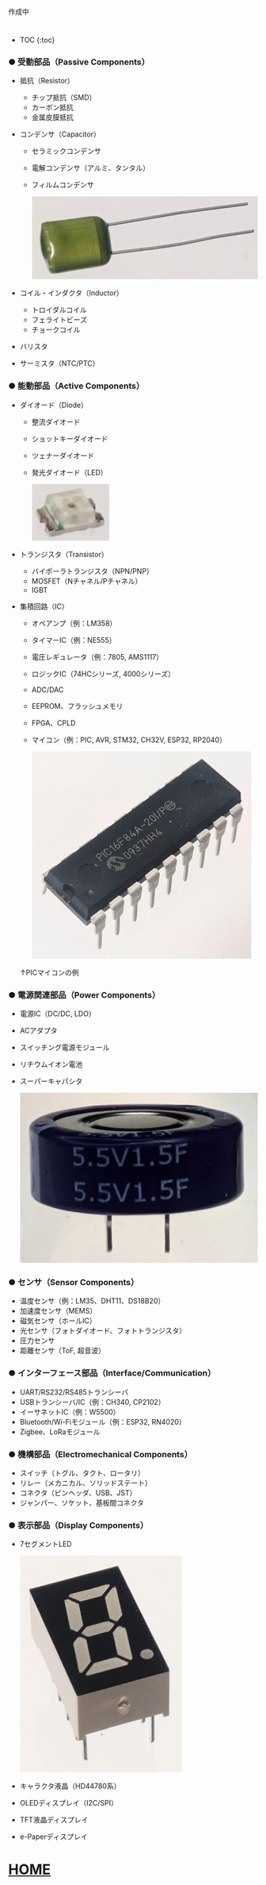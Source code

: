作成中




#

* TOC
{:toc}

### ● 受動部品（Passive Components）

* 抵抗（Resistor）

  * チップ抵抗（SMD）
  * カーボン抵抗
  * 金属皮膜抵抗
* コンデンサ（Capacitor）

  * セラミックコンデンサ
  * 電解コンデンサ（アルミ、タンタル）
  * フィルムコンデンサ
  
    ![img1](img1.jpg)
* コイル・インダクタ（Inductor）

  * トロイダルコイル
  * フェライトビーズ
  * チョークコイル
* バリスタ
* サーミスタ（NTC/PTC）

### ● 能動部品（Active Components）

* ダイオード（Diode）

  * 整流ダイオード
  * ショットキーダイオード
  * ツェナーダイオード
  * 発光ダイオード（LED）

    ![img5](img5.jpg)
 
  
* トランジスタ（Transistor）

  * バイポーラトランジスタ（NPN/PNP）
  * MOSFET（Nチャネル/Pチャネル）
  * IGBT
* 集積回路（IC）

  * オペアンプ（例：LM358）
  * タイマーIC（例：NE555）
  * 電圧レギュレータ（例：7805, AMS1117）
  * ロジックIC（74HCシリーズ, 4000シリーズ）
  * ADC/DAC
  * EEPROM、フラッシュメモリ
  * FPGA、CPLD
  * マイコン（例：PIC, AVR, STM32, CH32V, ESP32, RP2040）
 
    ![img2](img2.jpg)

  ↑PICマイコンの例

### ● 電源関連部品（Power Components）

* 電源IC（DC/DC, LDO）
* ACアダプタ
* スイッチング電源モジュール
* リチウムイオン電池
* スーパーキャパシタ

    ![img3](img3.jpg)

### ● センサ（Sensor Components）

* 温度センサ（例：LM35、DHT11、DS18B20）
* 加速度センサ（MEMS）
* 磁気センサ（ホールIC）
* 光センサ（フォトダイオード、フォトトランジスタ）
* 圧力センサ
* 距離センサ（ToF, 超音波）

### ● インターフェース部品（Interface/Communication）

* UART/RS232/RS485トランシーバ
* USBトランシーバ/IC（例：CH340, CP2102）
* イーサネットIC（例：W5500）
* Bluetooth/Wi-Fiモジュール（例：ESP32, RN4020）
* Zigbee、LoRaモジュール

### ● 機構部品（Electromechanical Components）

* スイッチ（トグル、タクト、ロータリ）
* リレー（メカニカル、ソリッドステート）
* コネクタ（ピンヘッダ、USB、JST）
* ジャンパー、ソケット、基板間コネクタ

### ● 表示部品（Display Components）

* 7セグメントLED
  
    ![img4](img4.jpg)

* キャラクタ液晶（HD44780系）
* OLEDディスプレイ（I2C/SPI）
* TFT液晶ディスプレイ
* e-Paperディスプレイ


# [HOME](https://mopurun.github.io/)
